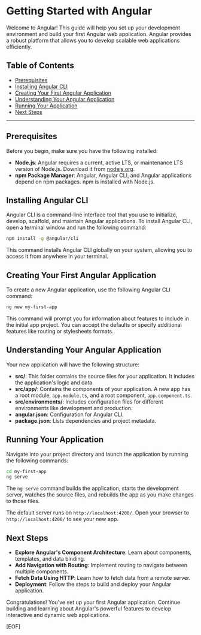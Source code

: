 # Getting Started with Angular

Welcome to Angular! This guide will help you set up your development environment and build your first Angular web application. Angular provides a robust platform that allows you to develop scalable web applications efficiently.

## Table of Contents

- [Prerequisites](#prerequisites)
- [Installing Angular CLI](#installing-angular-cli)
- [Creating Your First Angular Application](#creating-your-first-angular-application)
- [Understanding Your Angular Application](#understanding-your-angular-application)
- [Running Your Application](#running-your-application)
- [Next Steps](#next-steps)

---

## Prerequisites

Before you begin, make sure you have the following installed:
- **Node.js**: Angular requires a current, active LTS, or maintenance LTS version of Node.js. Download it from [nodejs.org](https://nodejs.org/).
- **npm Package Manager**: Angular, Angular CLI, and Angular applications depend on npm packages. npm is installed with Node.js.

## Installing Angular CLI

Angular CLI is a command-line interface tool that you use to initialize, develop, scaffold, and maintain Angular applications. To install Angular CLI, open a terminal window and run the following command:

```bash
npm install -g @angular/cli
```

This command installs Angular CLI globally on your system, allowing you to access it from anywhere in your terminal.

## Creating Your First Angular Application

To create a new Angular application, use the following Angular CLI command:

```bash
ng new my-first-app
```

This command will prompt you for information about features to include in the initial app project. You can accept the defaults or specify additional features like routing or stylesheets formats.

## Understanding Your Angular Application

Your new application will have the following structure:

- **src/**: This folder contains the source files for your application. It includes the application's logic and data.
- **src/app/**: Contains the components of your application. A new app has a root module, `app.module.ts`, and a root component, `app.component.ts`.
- **src/environments/**: Includes configuration files for different environments like development and production.
- **angular.json**: Configuration for Angular CLI.
- **package.json**: Lists dependencies and project metadata.

## Running Your Application

Navigate into your project directory and launch the application by running the following commands:

```bash
cd my-first-app
ng serve
```

The `ng serve` command builds the application, starts the development server, watches the source files, and rebuilds the app as you make changes to those files.

The default server runs on `http://localhost:4200/`. Open your browser to `http://localhost:4200/` to see your new app.

## Next Steps

- **Explore Angular's Component Architecture**: Learn about components, templates, and data binding.
- **Add Navigation with Routing**: Implement routing to navigate between multiple components.
- **Fetch Data Using HTTP**: Learn how to fetch data from a remote server.
- **Deployment**: Follow the steps to build and deploy your Angular application.

Congratulations! You've set up your first Angular application. Continue building and learning about Angular's powerful features to develop interactive and dynamic web applications.

[EOF]
```
